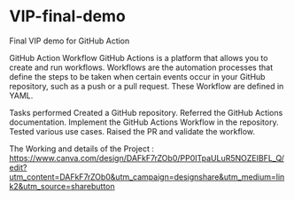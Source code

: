 # VIP-final-demo
Final VIP demo for GitHub Action


GitHub Action Workflow
GitHub Actions is a platform that allows you to create and run workflows. 
Workflows are the automation processes that define the steps to be taken 
when certain events occur in your GitHub repository, such as a push or a 
pull request. These Workflow are defined in YAML.

Tasks performed
Created a GitHub repository.
Referred the GitHub Actions documentation.
Implement the GitHub Actions Workflow in the repository.
Tested various use cases.
Raised the PR and validate the workflow.

The Working and details of the Project : https://www.canva.com/design/DAFkF7rZOb0/PP0ITpaULuR5NOZEIBFL_Q/edit?utm_content=DAFkF7rZOb0&utm_campaign=designshare&utm_medium=link2&utm_source=sharebutton
